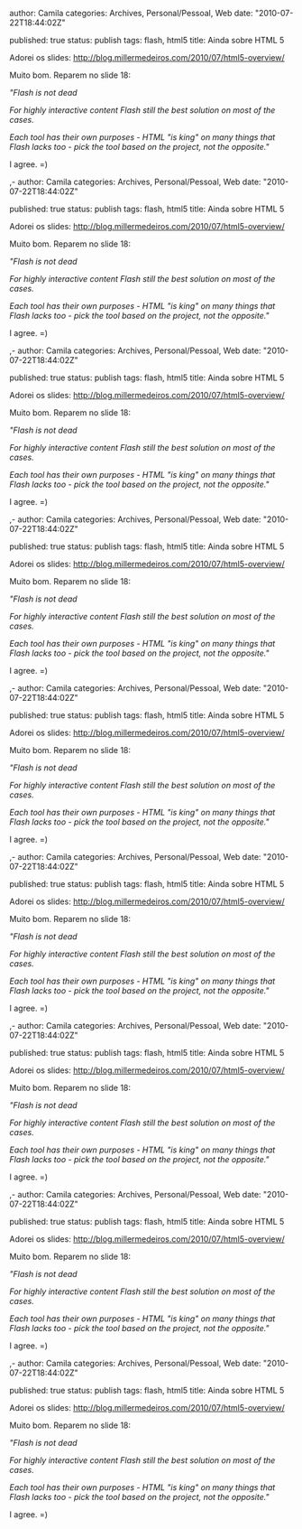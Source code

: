 
author: Camila
categories: Archives, Personal/Pessoal, Web
date: "2010-07-22T18:44:02Z"
 
published: true
status: publish
tags: flash, html5
title: Ainda sobre HTML 5


<p>Adorei os slides: <a href="http://blog.millermedeiros.com/2010/07/html5-overview/" target="_blank">http://blog.millermedeiros.com/2010/07/html5-overview/</a></p>
<p>Muito bom. Reparem no slide 18:</p>
<p><em>"Flash is not dead</em></p>
<p><em> </em><em>For highly interactive content Flash still the best solution on most of the cases.</em></p>
<p><em> </em><em>Each tool has their own purposes - HTML "is king" on many things that Flash lacks too - pick the tool based on the project, not the opposite."</em></p>
<div id="a_c4w9shp_2">
<div id="a_c4w9shp_2.inner"></div>
</div>
<div id="a_c4w9shp_3">
<div id="a_c4w9shp_3.inner">
<p style="text-align:left;">I agree. =)</p>
</div>,-
author: Camila
categories: Archives, Personal/Pessoal, Web
date: "2010-07-22T18:44:02Z"
 
published: true
status: publish
tags: flash, html5
title: Ainda sobre HTML 5


<p>Adorei os slides: <a href="http://blog.millermedeiros.com/2010/07/html5-overview/" target="_blank">http://blog.millermedeiros.com/2010/07/html5-overview/</a></p>
<p>Muito bom. Reparem no slide 18:</p>
<p><em>"Flash is not dead</em></p>
<p><em> </em><em>For highly interactive content Flash still the best solution on most of the cases.</em></p>
<p><em> </em><em>Each tool has their own purposes - HTML "is king" on many things that Flash lacks too - pick the tool based on the project, not the opposite."</em></p>
<div id="a_c4w9shp_2">
<div id="a_c4w9shp_2.inner"></div>
</div>
<div id="a_c4w9shp_3">
<div id="a_c4w9shp_3.inner">
<p style="text-align:left;">I agree. =)</p>
</div>
</div>,-
author: Camila
categories: Archives, Personal/Pessoal, Web
date: "2010-07-22T18:44:02Z"
 
published: true
status: publish
tags: flash, html5
title: Ainda sobre HTML 5


<p>Adorei os slides: <a href="http://blog.millermedeiros.com/2010/07/html5-overview/" target="_blank">http://blog.millermedeiros.com/2010/07/html5-overview/</a></p>
<p>Muito bom. Reparem no slide 18:</p>
<p><em>"Flash is not dead</em></p>
<p><em> </em><em>For highly interactive content Flash still the best solution on most of the cases.</em></p>
<p><em> </em><em>Each tool has their own purposes - HTML "is king" on many things that Flash lacks too - pick the tool based on the project, not the opposite."</em></p>
<div id="a_c4w9shp_2">
<div id="a_c4w9shp_2.inner"></div>
</div>
<div id="a_c4w9shp_3">
<div id="a_c4w9shp_3.inner">
<p style="text-align:left;">I agree. =)</p>
</div>,-
author: Camila
categories: Archives, Personal/Pessoal, Web
date: "2010-07-22T18:44:02Z"
 
published: true
status: publish
tags: flash, html5
title: Ainda sobre HTML 5


<p>Adorei os slides: <a href="http://blog.millermedeiros.com/2010/07/html5-overview/" target="_blank">http://blog.millermedeiros.com/2010/07/html5-overview/</a></p>
<p>Muito bom. Reparem no slide 18:</p>
<p><em>"Flash is not dead</em></p>
<p><em> </em><em>For highly interactive content Flash still the best solution on most of the cases.</em></p>
<p><em> </em><em>Each tool has their own purposes - HTML "is king" on many things that Flash lacks too - pick the tool based on the project, not the opposite."</em></p>
<div id="a_c4w9shp_2">
<div id="a_c4w9shp_2.inner"></div>
</div>
<div id="a_c4w9shp_3">
<div id="a_c4w9shp_3.inner">
<p style="text-align:left;">I agree. =)</p>
</div>,-
author: Camila
categories: Archives, Personal/Pessoal, Web
date: "2010-07-22T18:44:02Z"
 
published: true
status: publish
tags: flash, html5
title: Ainda sobre HTML 5


<p>Adorei os slides: <a href="http://blog.millermedeiros.com/2010/07/html5-overview/" target="_blank">http://blog.millermedeiros.com/2010/07/html5-overview/</a></p>
<p>Muito bom. Reparem no slide 18:</p>
<p><em>"Flash is not dead</em></p>
<p><em> </em><em>For highly interactive content Flash still the best solution on most of the cases.</em></p>
<p><em> </em><em>Each tool has their own purposes - HTML "is king" on many things that Flash lacks too - pick the tool based on the project, not the opposite."</em></p>
<div id="a_c4w9shp_2">
<div id="a_c4w9shp_2.inner"></div>
</div>
<div id="a_c4w9shp_3">
<div id="a_c4w9shp_3.inner">
<p style="text-align:left;">I agree. =)</p>
</div>
</div>,-
author: Camila
categories: Archives, Personal/Pessoal, Web
date: "2010-07-22T18:44:02Z"
 
published: true
status: publish
tags: flash, html5
title: Ainda sobre HTML 5


<p>Adorei os slides: <a href="http://blog.millermedeiros.com/2010/07/html5-overview/" target="_blank">http://blog.millermedeiros.com/2010/07/html5-overview/</a></p>
<p>Muito bom. Reparem no slide 18:</p>
<p><em>"Flash is not dead</em></p>
<p><em> </em><em>For highly interactive content Flash still the best solution on most of the cases.</em></p>
<p><em> </em><em>Each tool has their own purposes - HTML "is king" on many things that Flash lacks too - pick the tool based on the project, not the opposite."</em></p>
<div id="a_c4w9shp_2">
<div id="a_c4w9shp_2.inner"></div>
</div>
<div id="a_c4w9shp_3">
<div id="a_c4w9shp_3.inner">
<p style="text-align:left;">I agree. =)</p>
</div>
</div>,-
author: Camila
categories: Archives, Personal/Pessoal, Web
date: "2010-07-22T18:44:02Z"
 
published: true
status: publish
tags: flash, html5
title: Ainda sobre HTML 5


<p>Adorei os slides: <a href="http://blog.millermedeiros.com/2010/07/html5-overview/" target="_blank">http://blog.millermedeiros.com/2010/07/html5-overview/</a></p>
<p>Muito bom. Reparem no slide 18:</p>
<p><em>"Flash is not dead</em></p>
<p><em> </em><em>For highly interactive content Flash still the best solution on most of the cases.</em></p>
<p><em> </em><em>Each tool has their own purposes - HTML "is king" on many things that Flash lacks too - pick the tool based on the project, not the opposite."</em></p>
<div id="a_c4w9shp_2">
<div id="a_c4w9shp_2.inner"></div>
</div>
<div id="a_c4w9shp_3">
<div id="a_c4w9shp_3.inner">
<p style="text-align:left;">I agree. =)</p>
</div>,-
author: Camila
categories: Archives, Personal/Pessoal, Web
date: "2010-07-22T18:44:02Z"
 
published: true
status: publish
tags: flash, html5
title: Ainda sobre HTML 5


<p>Adorei os slides: <a href="http://blog.millermedeiros.com/2010/07/html5-overview/" target="_blank">http://blog.millermedeiros.com/2010/07/html5-overview/</a></p>
<p>Muito bom. Reparem no slide 18:</p>
<p><em>"Flash is not dead</em></p>
<p><em> </em><em>For highly interactive content Flash still the best solution on most of the cases.</em></p>
<p><em> </em><em>Each tool has their own purposes - HTML "is king" on many things that Flash lacks too - pick the tool based on the project, not the opposite."</em></p>
<div id="a_c4w9shp_2">
<div id="a_c4w9shp_2.inner"></div>
</div>
<div id="a_c4w9shp_3">
<div id="a_c4w9shp_3.inner">
<p style="text-align:left;">I agree. =)</p>
</div>
</div>,-
author: Camila
categories: Archives, Personal/Pessoal, Web
date: "2010-07-22T18:44:02Z"
 
published: true
status: publish
tags: flash, html5
title: Ainda sobre HTML 5


<p>Adorei os slides: <a href="http://blog.millermedeiros.com/2010/07/html5-overview/" target="_blank">http://blog.millermedeiros.com/2010/07/html5-overview/</a></p>
<p>Muito bom. Reparem no slide 18:</p>
<p><em>"Flash is not dead</em></p>
<p><em> </em><em>For highly interactive content Flash still the best solution on most of the cases.</em></p>
<p><em> </em><em>Each tool has their own purposes - HTML "is king" on many things that Flash lacks too - pick the tool based on the project, not the opposite."</em></p>
<div id="a_c4w9shp_2">
<div id="a_c4w9shp_2.inner"></div>
</div>
<div id="a_c4w9shp_3">
<div id="a_c4w9shp_3.inner">
<p style="text-align:left;">I agree. =)</p>
</div>
</div>
